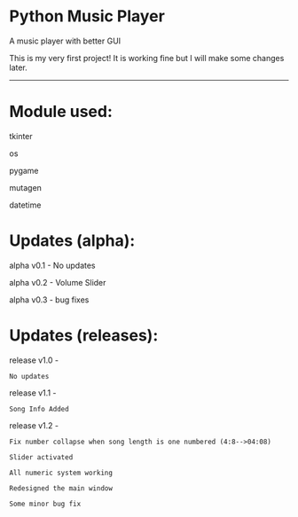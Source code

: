 

Python Music Player
===================

A music player with better GUI

This is my very first project! It is working fine but I will make some changes later.

--------------------------------------------------------------------------------------------------

# Module used:

tkinter

os

pygame

mutagen

datetime

# Updates (alpha):

alpha v0.1 - No updates

alpha v0.2 - Volume Slider

alpha v0.3 - bug fixes

# Updates (releases):

release v1.0 - 

    No updates

release v1.1 - 

    Song Info Added

release v1.2 - 

	Fix number collapse when song length is one numbered (4:8-->04:08)
  
	Slider activated
  
	All numeric system working
  
	Redesigned the main window
  
	Some minor bug fix
